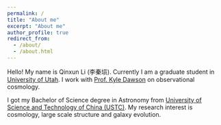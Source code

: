 ```yaml
---
permalink: /
title: "About me"
excerpt: "About me"
author_profile: true
redirect_from: 
  - /about/
  - /about.html
---
```


<!-- Hello! My name is Qinxun Li (李秦埙). Currently I am an undergraduate student from [University of Science and Technology of China (USTC)](https://en.physics.ustc.edu.cn/main.htm). My major is **Astronomy**. Now I am visiting University of Michigan and working with Prof. Christopher Miller. I am a collaborator of [UNIONS](https://www.skysurvey.cc/) and [XCS](https://astro.ukzn.ac.za/~xcs/).

I will get my Bachelor of Science degree on July 2023. Now I am applying for PhD position to continue my education and research. -->

Hello! My name is Qinxun Li (李秦埙). Currently I am a graduate student in [University of Utah](https://www.utah.edu/). I work with [Prof. Kyle Dawson](https://faculty.utah.edu/u6000137-Kyle_Dawson/hm/index.hml) on observational cosmology. 

I got my Bachelor of Science degree in Astronomy from [University of Science and Technology of China (USTC)](https://astro.ustc.edu.cn/main.htm). My research interest is cosmology, large scale structure and galaxy evolution. 

<!-- Research experience
======
**For more details or entire abstract of papers, see [Research Experience](research.md) and [Publication](publications.md)**
* **Subhalo Properties From SDSS Satellte Lensing**
  * Credit: First author
  * Supervisor: [Prof. Wentao Luo](https://www.researchgate.net/profile/Wentao-Luo) (USTC) and [Prof. Huiyuan Wang](http://staff.ustc.edu.cn/~whywang/) (USTC)
  * State: To be submitted to ApJ
  * Apply galaxy-galaxy lensing to satellite galaxies in Yang's SDSS group catalog 
  * **Discover an unreported selection effect** 
  * We find that **Smaller subhalo suffers more sever tidal stripping**.

* **Comparison between Caustic Mass and Weak Lensing Mass**
  * Credit: Second author. I conducted most of measurement, modeling and tests of weak lensing side
  * Supervisor: [Prof. Chris Miller](https://lsa.umich.edu/astro/people/core-faculty/christoq.html) (Umich. First author of the paper) and [Prof. Wentao Luo](https://www.researchgate.net/profile/Wentao-Luo)
  * State: Paper in preparation.
  * Use two methods, caustic (dynamical analysis in phase space) and weak lensing, to measure halo mass of clusters in C4 catalog.
  * **The first comparison analysis** between stacked caustic and stack weak lensing halo mass. 
  * Help achieve better consistent halo mass measurement and reveal more potential errors.

* **Investigating halo properties of AGNs with CDF and VOICE**
  * Credit: First author
  * Supervisor: [Prof. Wentao Luo](https://www.researchgate.net/profile/Wentao-Luo) & [Prof. Huiyuan Wang](http://staff.ustc.edu.cn/~whywang/)
  * State: **Data access proposal approved**. 
  * Use shape catalog of VOICE to investigate halo properties of AGNs and X-ray galaxies in CDF 7ms catalog.

* **$M_{halo}-M_{BH}$ Relation from Weak Lensing**
  * Credit: First author
  * Supervisor: [Prof. Martin Kilbinger](http://www.cosmostat.org/people/kilbinger) (CEA) & [Prof. Wentao Luo](https://www.researchgate.net/profile/Wentao-Luo)
  * State: **Data access proposal approved**. 
  * **The first weak lensing measurement to $M_{halo}-M_{BH}$ relation**

* **Subhalo Scaling Relation from Weak Lensing Observation**
  * Credit: First author
  * Supervisor: [Prof. Wentao Luo](https://www.researchgate.net/profile/Wentao-Luo), [Prof. Huiyuan Wang](http://staff.ustc.edu.cn/~whywang/) and [Prof. Houjun Mo](https://people.astro.umass.edu/~hjmo/)
  * State: In preparation
  * Combine data from several weak lensing survey to constrain parameters of stellar-to-subhalo mass relation.

* **Dark energy properties constrain from KiDS Shear Ratio Test**
  * Credit: First author 
  * Supervisor: [Prof. Martin Kilbinger](http://www.cosmostat.org/people/kilbinger) and [Prof. Wentao Luo](https://www.researchgate.net/profile/Wentao-Luo)
  * State: In preparation
  * Try to constrain cosmological parameters from shear ratio test with calibrated redshift distribution.

Skills
======
* Galaxy-galaxy Signal Measurement and Modeling
  * Familiar with most of popular weak lensing shape catalogs: SDSS, Decals, KiDS, UNIONS, DES and HSC.
  * Rich experience in using different measurement pipelines.
  * Rich experience to construct different ESD model according to physics.
  * Awareness of main errors of galaxy-galaxy lensing.
* Extract data from `.fits`, `.hdf5` and ASCII table.
  * Especially for catalog data
* MCMC model fitting
* Data visualization
* Programming languages: `Python` (My usual language), `IDL`, `C` and `Fortran` (Just a beginner, Fortran is so complex and difficult for humans today)

Other preparation for PhD
======
* Very good preparation in math, physics, astronomy and statistics (overall GPA: **3.78/4.3** or 3.74/4.0). *Click [Grades](grades.md) to see my courses and grades*. 
* Passing 8 graduate courses (31 credits) in math, physics and astrophysics with high grades (**3.92/4.0** or 90.4/100 for these courses)
* Awareness of important telescopes and survey projects among the world
* Rich experience in international collaboration
* Rich experience in working parallel on several works
* English: TOEFL iBT score (91)
* Experience of giving talks

Research Superiors
======
My research supervisors now are [Prof. Wentao Luo (罗文涛)](https://www.researchgate.net/profile/Wentao-Luo) and [Prof. Huiyuan Wang (王慧元)](http://staff.ustc.edu.cn/~whywang/). Prof. Luo is an expert in weak gravitational lensing. He is an active member of [HSC](https://www.subarutelescope.org/Observing/Instruments/HSC/index.html) and [WFST](http://wfst.ustc.edu.cn/main.htm). Prof. Wang is famous for his work on tidal field reconstrution from SDSS and constrain simulation project [ELUCID](https://weiguangcui.github.io/ELUCID/). They are guiding me to the right way to become an astrophysicist.

[Prof. Christopher J. Miller](https://lsa.umich.edu/astro/people/core-faculty/christoq.html) and [Prof. Martin Kilbinger](http://www.cosmostat.org/people/kilbinger) are my co-supervisors. I also learn a lot from collaboration with them. Prof. Miller guides me to investigate properties of galaxy clusters. 

Research Interests
======
- Galaxy formation and evolution (*)
- Gravitational lensing (*)
- Galaxy clusters (*)
- Large scale structure
- Data mining in astrophysics 
- Cosmological constraint from large scale structure (*)
- Cosmological simulation
- Coevolution of supermassive black holes and galaxies (and dark matter halo)
- Pipeline of image survey
- More ......

I am only a beginner in astronomy and astrophysics with pratical experience in few fields. **So I am always very willing to participate in work of unfamiliar fields.** 

'*' in the list above means that I have pratical experience in that field. During my undergraduate career, my research focus on applying weak lensing technique to do astrophysics and cosmology. However, I also keep in touch with several topics such as cosmological simulation, photoz calibration, galaxy quenching, galactic dynamics, group finder, AGN feedback and so on through courses, talks, group members, collaborators and arxiv. I hope to explore wider world, or larger universe, during my graduate period. -->